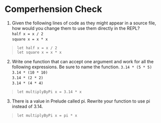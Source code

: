 # Comperhension Check

1. Given the following lines of code as they might appear in a source file, how would you change them to use them directly in the REPL?  
`half x = x / 2`  
`square x = x * x`

> `let half x = x / 2`  
> `let square x = x * x`

2. Write one function that can accept one argument and work for all the following expressions. Be sure to name the function.
`3.14 * (5 * 5)`  
`3.14 * (10 * 10)`  
`3.14 * (2 * 2)`  
`3.14 * (4 * 4)`

> `let multiplyByPi x = 3.14 * x`

3. There is a value in Prelude called pi. Rewrite your function to use pi instead of 3.14.

> `let multiplyByPi x = pi * x`